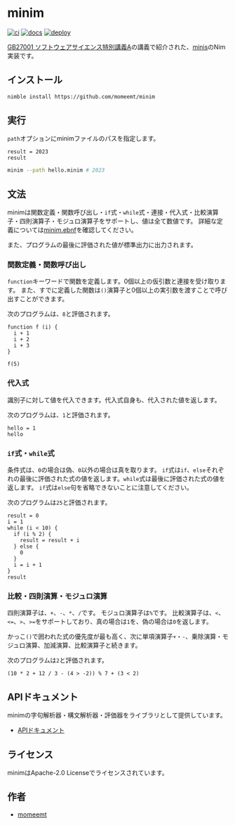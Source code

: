 # minim
[![ci](https://github.com/momeemt/minim/actions/workflows/ci.yml/badge.svg)](https://github.com/momeemt/minim/actions/workflows/ci.yml)
[![docs](https://github.com/momeemt/minim/actions/workflows/docs.yml/badge.svg)](https://github.com/momeemt/minim/actions/workflows/docs.yml)
[![deploy](https://github.com/momeemt/minim/actions/workflows/pages/pages-build-deployment/badge.svg)](https://github.com/momeemt/minim/actions/workflows/pages/pages-build-deployment)

[GB27001 ソフトウェアサイエンス特別講義A](https://kdb.tsukuba.ac.jp/syllabi/2022/GB27001/jpn/0)の講義で紹介された、[minis](https://github.com/kmizu/minis)のNim実装です。

## インストール
```sh
nimble install https://github.com/momeemt/minim
```

## 実行
`path`オプションにminimファイルのパスを指定します。

```minim
result = 2023
result
```

```sh
minim --path hello.minim # 2023
```

## 文法
minimは関数定義・関数呼び出し・`if`式・`while`式・連接・代入式・比較演算子・四則演算子・モジュロ演算子をサポートし、値は全て数値です。
詳細な定義については[minim.ebnf](https://github.com/momeemt/minim/blob/main/minim.ebnf)を確認してください。

また、プログラムの最後に評価された値が標準出力に出力されます。

### 関数定義・関数呼び出し
`function`キーワードで関数を定義します。0個以上の仮引数と連接を受け取ります。
また、すでに定義した関数は`()`演算子と0個以上の実引数を渡すことで呼び出すことができます。

次のプログラムは、`8`と評価されます。

```
function f (i) {
  i + 1
  i + 2
  i + 3
}

f(5)
```

### 代入式
識別子に対して値を代入できます。代入式自身も、代入された値を返します。

次のプログラムは、`1`と評価されます。

```
hello = 1
hello
```

### `if`式・`while`式
条件式は、`0`の場合は偽、`0`以外の場合は真を取ります。
`if`式は`if`、`else`それぞれの最後に評価された式の値を返します。`while`式は最後に評価された式の値を返します。
`if`式は`else`句を省略できないことに注意してください。

次のプログラムは`25`と評価されます。

```
result = 0
i = 1
while (i < 10) {
  if (i % 2) {
    result = result + i
  } else {
    0
  }
  i = i + 1
}
result
```

### 比較・四則演算・モジュロ演算
四則演算子は、`+`、`-`、`*`、`/`です。
モジュロ演算子は`%`です。
比較演算子は、`<`、`<=`、`>`、`>=`をサポートしており、真の場合は`1`を、偽の場合は`0`を返します。

かっこ`()`で囲われた式の優先度が最も高く、次に単項演算子`+`・`-`、乗除演算・モジュロ演算、加減演算、比較演算子と続きます。

次のプログラムは`2`と評価されます。

```
(10 * 2 + 12 / 3 - (4 > -2)) % 7 + (3 < 2)
```

## APIドキュメント
minimの字句解析器・構文解析器・評価器をライブラリとして提供しています。

- [APIドキュメント](https://momeemt.github.io/minim/minim.html)

## ライセンス
minimはApache-2.0 Licenseでライセンスされています。

## 作者
- [momeemt](https://github.com/momeemt)